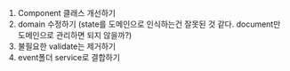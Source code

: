 1. Component 클래스 개선하기
2. domain 수정하기 (state를 도메인으로 인식하는건 잘못된 것 같다. document만 도메인으로 관리하면 되지 않을까?)
3. 불필요한 validate는 제거하기
4. event폴더 service로 결합하기
